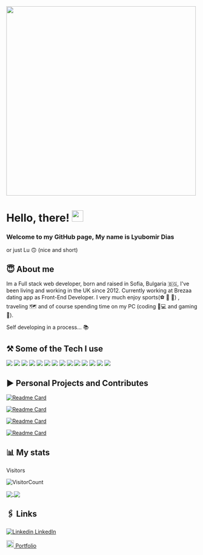 <img src="https://user-images.githubusercontent.com/64465947/157428970-c5f0b97d-ff5a-4081-a22a-84e8fae5926f.gif" width="500px" >

# Hello, there! <img src="https://raw.githubusercontent.com/MartinHeinz/MartinHeinz/master/wave.gif" width="30px">

### Welcome to my GitHub page, My name is Lyubomir Dias 
or just Lu 🙃 (nice and short)

## 😇 About me

 Im a Full stack web developer, born and raised in Sofia, Bulgaria 🇧🇬, I've been living and working in the UK since 2012. Currently working at Brezaa dating app as Front-End Developer. I very much enjoy sports(⚽ 🏀 🥊) , traveling 🗺️ and of course spending time on my PC (coding 🦆💻 and gaming 👾).
 
 Self developing in a process... 📚
 
 ## ⚒️ Some of the Tech I use
 
![](https://img.shields.io/badge/OS-Linux-informational?style=flat&logo=linux&logoColor=white&color=2bbc8a)
![](https://img.shields.io/badge/OS-Windows-informational?style=flat&logo=windows&logoColor=white&color=2bbc8a)
![](https://img.shields.io/badge/Editor-vscode-informational?style=flat&logo=vscode&logoColor=white&color=2bbc8a)
![](https://img.shields.io/badge/Code-Ruby-informational?style=flat&logo=ruby&logoColor=white&color=2bbc8a)
![](https://img.shields.io/badge/Code-JavaScript-informational?style=flat&logo=javascript&logoColor=white&color=2bbc8a)
![](https://img.shields.io/badge/Code-Typescript-informational?style=flat&logo=typescript&logoColor=white&color=2bbc8a)
![](https://img.shields.io/badge/Code-React-informational?style=flat&logo=react&logoColor=white&color=2bbc8a)
![](https://img.shields.io/badge/Code-Ruby_on_Rails-informational?style=flat&logo=ruby-on-rails&logoColor=white&color=2bbc8a)
![](https://img.shields.io/badge/Code-Next_Js-informational?style=flat&logo=next.js&logoColor=white&color=2bbc8a)
![](https://img.shields.io/badge/Tools-Storybook-informational?style=flat&logo=storybook&logoColor=white&color=2bbc8a)
![](https://img.shields.io/badge/Tools-PostgreSQL-informational?style=flat&logo=postgresql&logoColor=white&color=2bbc8a)
![](https://img.shields.io/badge/Tools-Material_UI-informational?style=flat&logo=material.ui&logoColor=white&color=2bbc8a)
![](https://img.shields.io/badge/Shell-Zsh-informational?style=flat&logo=gnu-zsh&logoColor=white&color=2bbc8a)
![](https://img.shields.io/badge/Cloud-Heroku-informational?style=flat&logo=heroku&logoColor=white&color=2bbc8a)

## ▶️ Personal Projects and Contributes
 
  [![Readme Card](https://github-readme-stats.vercel.app/api/pin/?username=LyuboDias&repo=nessycreativitycrafts)](https://github.com/LyuboDias/nessycreativitycrafts)

  [![Readme Card](https://github-readme-stats.vercel.app/api/pin/?username=LyuboDias&repo=db-impact)](https://github.com/LyuboDias/db-impact)

  [![Readme Card](https://github-readme-stats.vercel.app/api/pin/?username=carabell94&repo=airchef)](https://github.com/carabell94/airchef)

  [![Readme Card](https://github-readme-stats.vercel.app/api/pin/?username=carabell94&repo=festipal)](https://github.com/carabell94/festipal)
 

 ## 📊 My stats
 
Visitors 
<br/>

![VisitorCount](https://profile-counter.glitch.me/{LyuboDias}/count.svg)

<a href="#">
  <img align="center" src="https://github-readme-stats.vercel.app/api?username=LyuboDias&show_icons=true&title_color=00D0D0&icon_color=C72C53&text_color=FAEA12&bg_color=151515" />
</a>

<a href="#">
  <img align="center" src="https://github-readme-stats.vercel.app/api/top-langs/?username=LyuboDias&langs_count=5&theme=tokyonight" />
</a> 

## 🖇️ Links 

[![Linkedin](https://i.stack.imgur.com/gVE0j.png) LinkedIn](https://www.linkedin.com/in/lyubomir-dias/)

<a href="https://lyubo-dias-react-portfolio.herokuapp.com/">
  <img width="20px" src="https://encrypted-tbn0.gstatic.com/images?q=tbn:ANd9GcTL2g9m8W6xSw01P1lxMf_AR9TODeSAhAtLOg&usqp=CAU" />
  Portfolio
</a> 
